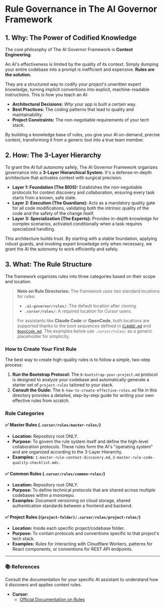 # Rule Governance in The AI Governor Framework

## 1. Why: The Power of Codified Knowledge

The core philosophy of The AI Governor Framework is **Context Engineering**.

An AI's effectiveness is limited by the quality of its context. Simply dumping your entire codebase into a prompt is inefficient and expensive. **Rules are the solution.**

They are a structured way to codify your project's unwritten expert knowledge, turning implicit conventions into explicit, machine-readable instructions. This is how you teach an AI:

-   **Architectural Decisions:** *Why* your app is built a certain way.
-   **Best Practices:** The coding patterns that lead to quality and maintainability.
-   **Project Constraints:** The non-negotiable requirements of your tech stack.

By building a knowledge base of rules, you give your AI on-demand, precise context, transforming it from a generic tool into a true team member.

## 2. How: The 3-Layer Hierarchy

To grant the AI full autonomy safely, The AI Governor Framework organizes governance into a **3-Layer Hierarchical System**. It's a defense-in-depth architecture that activates context with surgical precision.

-   **Layer 1: Foundation (The BIOS):** Establishes the non-negotiable protocols for context discovery and collaboration, ensuring every task starts from a known, safe state.
-   **Layer 2: Execution (The Guardians):** Acts as a mandatory quality gate for all code modifications, validating both the intrinsic quality of the code and the safety of the change itself.
-   **Layer 3: Specialization (The Experts):** Provides in-depth knowledge for complex scenarios, activated conditionally when a task requires specialized handling.

This architecture builds trust. By starting with a stable foundation, applying robust guards, and invoking expert knowledge only when necessary, we grant the AI the autonomy to work efficiently and safely.

## 3. What: The Rule Structure

The framework organizes rules into three categories based on their scope and location.

> **Note on Rule Directories:** The framework uses two standard locations for rules:
> - **`.ai-governor/rules/`**: The default location after cloning.
> - **`.cursor/rules/`**: A required location for Cursor users.
>
> For assistants like **Claude Code** or **OpenCode**, both locations are supported thanks to the boot sequences defined in [`CLAUDE.md`](../../CLAUDE.md) and [`OpenCode.md`](../../OpenCode.md). The examples below use `.cursor/rules/` as a generic placeholder for simplicity.

### How to Create Your First Rule

The best way to create high-quality rules is to follow a simple, two-step process:

1.  **Run the Bootstrap Protocol:** The `0-bootstrap-your-project.md` protocol is designed to analyze your codebase and automatically generate a starter set of `project-rules` tailored to your stack.
2.  **Consult the Guide:** The `0-how-to-create-effective-rules.md` file in this directory provides a detailed, step-by-step guide for writing your own effective rules from scratch.

### Rule Categories

#### ✅ Master Rules (`.cursor/rules/master-rules/`)

-   **Location:** Repository root ONLY.
-   **Purpose:** To govern the rule system itself and define the high-level collaboration protocols. These rules form the AI's "operating system" and are organized according to the 3-Layer Hierarchy.
-   **Examples:** `1-master-rule-context-discovery.md`, `3-master-rule-code-quality-checklist.mdc`.

#### ✅ Common Rules (`.cursor/rules/common-rules/`)

-   **Location:** Repository root ONLY.
-   **Purpose:** To define technical protocols that are shared across multiple codebases within a monorepo.
-   **Examples:** Document versioning on cloud storage, shared authentication standards between a frontend and backend.

#### ✅ Project Rules (`{project-folder}/.cursor/rules/project-rules/`)

-   **Location:** Inside each specific project/codebase folder.
-   **Purpose:** To contain protocols and conventions specific to that project's tech stack.
-   **Examples:** Rules for interacting with Cloudflare Workers, patterns for React components, or conventions for REST API endpoints.

---

### 📚 References

Consult the documentation for your specific AI assistant to understand how it discovers and applies context rules.

-   **Cursor:**
    -   [Official Documentation on Rules](https://docs.cursor.com/context/rules)

